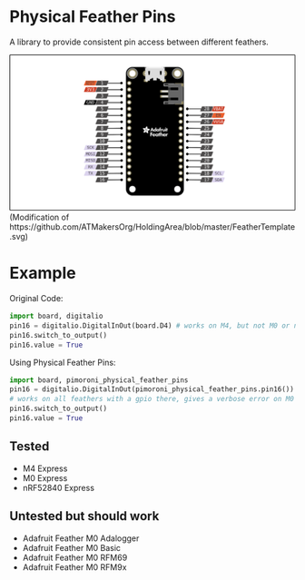 # Physical Feather Pins

A library to provide consistent pin access between different feathers.

<img src="./Feather Generic Pinout.svg">
(Modification of https://github.com/ATMakersOrg/HoldingArea/blob/master/FeatherTemplate.svg)

# Example

Original Code:
```python
import board, digitalio
pin16 = digitalio.DigitalInOut(board.D4) # works on M4, but not M0 or nRF52840
pin16.switch_to_output()
pin16.value = True
```

Using Physical Feather Pins:
```python
import board, pimoroni_physical_feather_pins
pin16 = digitalio.DigitalInOut(pimoroni_physical_feather_pins.pin16())
# works on all feathers with a gpio there, gives a verbose error on M0 for example, note the parentheses
pin16.switch_to_output()
pin16.value = True
```

## Tested
* M4 Express
* M0 Express
* nRF52840 Express

## Untested but should work
* Adafruit Feather M0 Adalogger
* Adafruit Feather M0 Basic
* Adafruit Feather M0 RFM69
* Adafruit Feather M0 RFM9x
